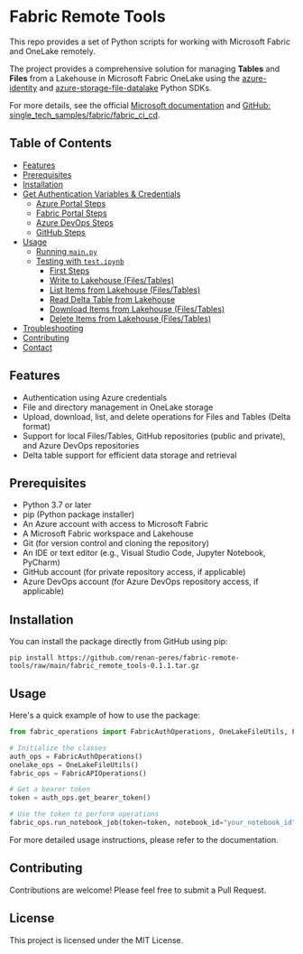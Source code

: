 # Fabric Remote Tools

This repo provides a set of Python scripts for working with Microsoft Fabric and OneLake remotely.

The project provides a comprehensive solution for managing **Tables** and **Files** from a Lakehouse in Microsoft Fabric OneLake using the [azure-identity](https://pypi.org/project/azure-identity/) and [azure-storage-file-datalake](https://pypi.org/project/azure-storage-file-datalake/) Python SDKs.

For more details, see the official [Microsoft documentation](https://learn.microsoft.com/en-us/fabric/onelake/onelake-access-python) and [GitHub: single_tech_samples/fabric/fabric_ci_cd](https://github.com/Azure-Samples/modern-data-warehouse-dataops/tree/main/single_tech_samples/fabric/fabric_ci_cd).

## Table of Contents

- [Features](#features)
- [Prerequisites](#prerequisites)
- [Installation](#installation)
- [Get Authentication Variables & Credentials](#get-authentication-variables--credentials)
  - [Azure Portal Steps](#azure-portal-steps)
  - [Fabric Portal Steps](#fabric-portal-steps)
  - [Azure DevOps Steps](#azure-devops-steps)
  - [GitHub Steps](#github-steps-required-for-private-repos-only)
- [Usage](#usage)
  - [Running `main.py`](#running-mainpy)
  - [Testing with `test.ipynb`](#testing-with-testipynb)
    - [First Steps](#first-steps)
    - [Write to Lakehouse (Files/Tables)](#write-to-lakehouse-filestables)
    - [List Items from Lakehouse (Files/Tables)](#list-items-from-lakehouse-filestables)
    - [Read Delta Table from Lakehouse](#read-delta-table-from-lakehouse)
    - [Download Items from Lakehouse (Files/Tables)](#download-items-from-lakehouse-filestables)
    - [Delete Items from Lakehouse (Files/Tables)](#delete-items-from-lakehouse-filestables)
- [Troubleshooting](#troubleshooting)
- [Contributing](#contributing)
- [Contact](#contact)

## Features

- Authentication using Azure credentials
- File and directory management in OneLake storage
- Upload, download, list, and delete operations for Files and Tables (Delta format)
- Support for local Files/Tables, GitHub repositories (public and private), and Azure DevOps repositories
- Delta table support for efficient data storage and retrieval

## Prerequisites

- Python 3.7 or later
- pip (Python package installer)
- An Azure account with access to Microsoft Fabric
- A Microsoft Fabric workspace and Lakehouse
- Git (for version control and cloning the repository)
- An IDE or text editor (e.g., Visual Studio Code, Jupyter Notebook, PyCharm)
- GitHub account (for private repository access, if applicable)
- Azure DevOps account (for Azure DevOps repository access, if applicable)

## Installation

You can install the package directly from GitHub using pip:

```
pip install https://github.com/renan-peres/fabric-remote-tools/raw/main/fabric_remote_tools-0.1.1.tar.gz
```

## Usage

Here's a quick example of how to use the package:

```python
from fabric_operations import FabricAuthOperations, OneLakeFileUtils, FabricAPIOperations

# Initialize the classes
auth_ops = FabricAuthOperations()
onelake_ops = OneLakeFileUtils()
fabric_ops = FabricAPIOperations()

# Get a bearer token
token = auth_ops.get_bearer_token()

# Use the token to perform operations
fabric_ops.run_notebook_job(token=token, notebook_id="your_notebook_id")
```

For more detailed usage instructions, please refer to the documentation.

## Contributing

Contributions are welcome! Please feel free to submit a Pull Request.

## License

This project is licensed under the MIT License.